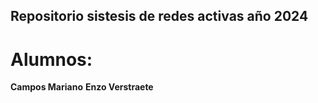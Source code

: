 ## Repositorio sistesis de redes activas año 2024

# Alumnos: 
**Campos Mariano**
**Enzo Verstraete**
